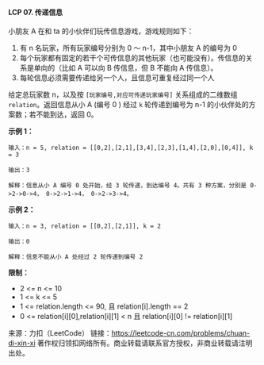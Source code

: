 #### LCP 07. 传递信息

小朋友 A 在和 ta 的小伙伴们玩传信息游戏，游戏规则如下：

 1. 有 n 名玩家，所有玩家编号分别为 0 ～ n-1，其中小朋友 A 的编号为 0
 2. 每个玩家都有固定的若干个可传信息的其他玩家（也可能没有）。传信息的关系是单向的（比如 A 可以向 B 传信息，但 B 不能向 A 传信息）。
 3. 每轮信息必须需要传递给另一个人，且信息可重复经过同一个人

给定总玩家数 n，以及按 `[玩家编号,对应可传递玩家编号]` 关系组成的二维数组 `relation`。返回信息从小 A (编号 0 ) 经过 `k` 轮传递到编号为 n-1 的小伙伴处的方案数；若不能到达，返回 0。

**示例 1：**

```
输入：n = 5, relation = [[0,2],[2,1],[3,4],[2,3],[1,4],[2,0],[0,4]], k = 3

输出：3

解释：信息从小 A 编号 0 处开始，经 3 轮传递，到达编号 4。共有 3 种方案，分别是 0->2->0->4， 0->2->1->4， 0->2->3->4。
```

**示例 2：**

```
输入：n = 3, relation = [[0,2],[2,1]], k = 2

输出：0

解释：信息不能从小 A 处经过 2 轮传递到编号 2
```

**限制：**

 + 2 <= n <= 10
 + 1 <= k <= 5
 + 1 <= relation.length <= 90, 且 relation[i].length == 2
 + 0 <= relation[i][0],relation[i][1] < n 且 relation[i][0] != relation[i][1]

来源：力扣（LeetCode）
链接：https://leetcode-cn.com/problems/chuan-di-xin-xi
著作权归领扣网络所有。商业转载请联系官方授权，非商业转载请注明出处。